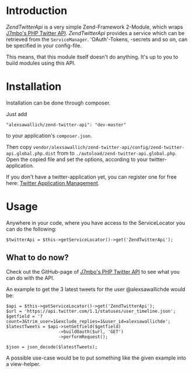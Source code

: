 # Introduction
*ZendTwitterApi* is a very simple Zend-Framework 2-Module, which wraps [J7mbo's PHP Twitter API](https://github.com/J7mbo/twitter-api-php).
*ZendTwitterApi* provides a service which can be retrieved from the `ServiceManager`. 'OAuth'-Tokens, -secrets and so on, can be specified
in your config-file.

This means, that this module itself doesn't do anything. It's up to you to build modules using this API.

# Installation
Installation can be done through composer.

Just add

    "alexsawallich/zend-twitter-api": "dev-master"

to your application's `composer.json`.

Then copy `vendor/alexsawallich/zend-twitter-api/config/zend-twitter-api.global.php.dist` from to `./autoload/zend-twitter-api.global.php`. Open
the copied file and set the options, according to your twitter-application.

If you don't have a twitter-application yet, you can register one for free here: [Twitter Application Management](https://apps.twitter.com/).

# Usage
Anywhere in your code, where you have access to the ServiceLocator you can do the following:

    $twitterApi = $this->getServiceLocator()->get('ZendTwitterApi');

## What to do now?
Check out the GitHub-page of [J7mbo's PHP Twitter API](https://github.com/J7mbo/twitter-api-php) to see what you can do with the API.

An example to get the 3 latest tweets for the user @alexsawallichde would be:

    $api = $this->getServiceLocator()->get('ZendTwitterApi');
	$url = 'https://api.twitter.com/1.1/statuses/user_timeline.json';
    $getfield = '?count=3&trim_user=1&exclude_replies=1&user_id=alexsawallichde';
    $latestTweets = $api->setGetfield($getfield)
                        ->buildOauth($url, 'GET')
                        ->performRequest();
	
	$json = json_decode($latestTweets);

A possible use-case would be to put something like the given example into a view-helper.

